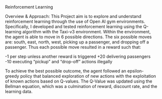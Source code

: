 Reinforcement Learning 

Overview & Approach: 
This Project aim is to explore and understand reinforcement learning through the use of Open AI gym environments. Specifically, I developed and tested reinforcement learning using the Q-learning algorithm with the Taxi-v3 environment. Within the environment, the agent is able to move in 6 possible directions. The six possible moves are: south, east, north, west, picking up a passenger, and dropping off a passenger. Thus each possible move resulted in a reward such that:

-1 per step unless another reward is triggered
+20 delivering passengers
-10 executing “pickup” and “drop-off” actions illegally

To achieve the best possible outcome, the agent followed an epsilon-greedy policy that balanced exploration of new actions with the exploitation of known actions based on Q-values. The Q-Value was updated using the Bellman equation, which was a culmination of reward, discount rate, and the learning data.

